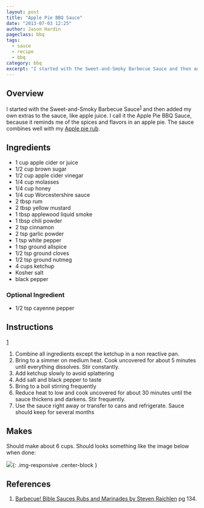 ```yaml
---
layout: post
title: "Apple Pie BBQ Sauce"
date: "2013-07-03 12:25"
author: Jason Hardin
pageclass: bbq
tags:
  - sauce
  - recipe
  - bbq
category: bbq
excerpt: "I started with the Sweet-and-Smoky Barbecue Sauce and then added my own extras to the sauce, like apple juice. I call it the Apple Pie BBQ Sauce, because it reminds me of the spices and flavors in an apple pie. The sauce combines well with my Apple pie rub."
---
```

## Overview

I started with the Sweet-and-Smoky Barbecue Sauce<sup>[1](#1)</sup> and then added my own extras to the sauce, like apple juice. I call it the Apple Pie BBQ Sauce, because it reminds me of the spices and flavors in an apple pie. The sauce combines well with my [Apple pie rub](http://jasonhardin.com/grilling-and-smoking/recipes/apple-pie-rub/).

## Ingredients

- 1 cup apple cider or juice
- 1/2 cup brown sugar
- 1/2 cup apple cider vinegar
- 1/4 cup molasses
- 1/4 cup honey
- 1/4 cup Worcestershire sauce
- 2 tbsp rum
- 2 tbsp yellow mustard
- 1 tbsp applewood liquid smoke
- 1 tbsp chili powder
- 2 tsp cinnamon
- 2 tsp garlic powder
- 1 tsp white pepper
- 1 tsp ground allspice
- 1/2 tsp ground cloves
- 1/2 tsp ground nutmeg
- 4 cups ketchup
- Kosher salt
- black pepper

### Optional Ingredient

- 1/2 tsp cayenne pepper

## Instructions

[1](#1)

1. Combine all ingredients except the ketchup in a non reactive pan.
1. Bring to a simmer on medium heat. Cook uncovered for about 5 minutes until everything dissolves. Stir constantly.
1. Add ketchup slowly to avoid splattering
1. Add salt and black pepper to taste
1. Bring to a boil stirring frequently
1. Reduce heat to low and cook uncovered for about 30 minutes until the sauce thickens and darkens. Stir frequently.
1. Use the sauce right away or transfer to cans and refrigerate. Sauce should keep for several months

## Makes

Should make about 6 cups. Should looks something like the image below when done:

![]({{site.url}}/media/bbq/apple_pie_sauce.jpg){: .img-responsive  .center-block }

## References

1. <a name="1"></a>[Barbecue! Bible Sauces Rubs and Marinades by Steven Raichlen](http://www.amazon.com/Barbecue-Sauces-Marinades-Bastes-Butters/dp/0761119795/ref=sr_1_2?ie=UTF8&qid=1372556703&sr=8-2&keywords=barbecue+bible) pg 134.
